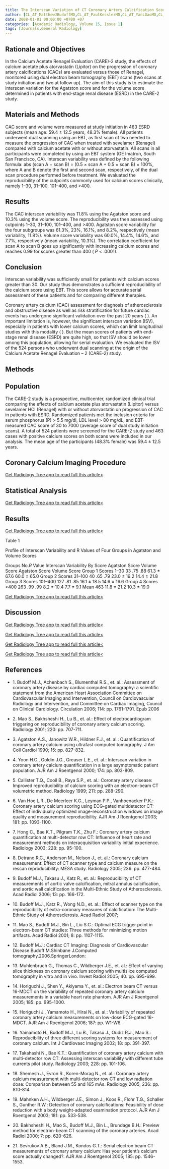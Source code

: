 ```yaml
---
title: The Interscan Variation of CT Coronary Artery Calcification Score
author: [CL_AT_MatthewJBudoffMD,CL_AT_PaulKesslerMD,CL_AT_YanLGaoMD,CL_AT_WajehQunibiMD,CL_AT_MoustafaMoustafaMD,CL_AT_SongSMaoMD]
date: 2008-01-01 00:00:00 +0700 +07
categories: [Academic Radiology, Volume 15, Issue 1]
tags: [Journals,General Radiology]
---
```

## Rationale and Objectives

In the Calcium Acetate Renagel Evaluation (CARE)-2 study, the effects of calcium acetate plus atorvastatin (Lipitor) on the progression of coronary artery calcifications (CACs) are evaluated versus those of Renagel, monitored using dual electron beam tomography (EBT) scans (two scans at study initiation and two at follow up). The aim of this study is to estimate the interscan variation for the Agatston score and for the volume score determined in patients with end-stage renal disease (ESRD) in the CARE-2 study.

## Materials and Methods

CAC score and volume were measured at study initiation in 463 ESRD subjects (mean age: 59.4 ± 12.5 years, 48.3% female). All patients underwent dual scanning using an EBT, as first scan of two needed to measure the progression of CAC when treated with sevelamer (Renagel) compared with calcium acetate with or without atorvastatin. All scans in all participants were completed by using an EBT system (GE Imatron, South San Francisco, CA). Interscan variability was defined by the following formula: abs (scan A − scan B) ÷ (0.5 × scan A + 0.5 × scan B) × 100%, where A and B denote the first and second scan, respectively, of the dual scan procedure performed before treatment. We evaluated the reproducibility of the cutpoints commonly used for calcium scores clinically, namely 1–30, 31–100, 101–400, and >400.

## Results

The CAC interscan variability was 11.8% using the Agatston score and 10.3% using the volume score. The reproducibility was then assessed using cutpoints 1–30, 31–100, 101–400, and >400. Agatston score variability for the four subgroups was 61.3%, 23%, 16.1%, and 8.2%, respectively (mean variability, 11.8%). Volume score variability was 60.0%, 14.4%, 14.6%, and 7.7%, respectively (mean variability, 10.3%). The correlation coefficient for scan A to scan B goes up significantly with increasing calcium scores and reaches 0.99 for scores greater than 400 ( _P_ < .0001).

## Conclusion

Interscan variability was sufficiently small for patients with calcium scores greater than 30. Our study thus demonstrates a sufficient reproducibility of the calcium score using EBT. This score allows for accurate serial assessment of these patients and for comparing different therapies.

Coronary artery calcium (CAC) assessment for diagnosis of atherosclerosis and obstructive disease as well as risk stratification for future cardiac events has undergone significant validation over the past 20 years ( ). An important limitation is, however, the significant interscan variation (ISV), especially in patients with lower calcium scores, which can limit longitudinal studies with this modality ( ). But the mean scores of patients with end-stage renal disease (ESRD) are quite high, so that ISV should be lower among this population, allowing for serial evaluation. We evaluated the ISV of the 524 persons who underwent dual scanning at the origin of the Calcium Acetate Renagel Evaluation – 2 (CARE-2) study.

## Methods

## Population

The CARE-2 study is a prospective, multicenter, randomized clinical trial comparing the effects of calcium acetate plus atorvastatin (Lipitor) versus sevelamer HCl (Renagel) with or without atorvastatin on progression of CAC in patients with ESRD. Randomized patients met the inclusion criteria for serum phosphorus (P) > 5.5 mg/dl, LDL level > 80 mg/dL, and EBT-measured CAC score of 30 to 7000 (average score of dual study initiation scans). A total of 524 patients were screened for the CARE-2 study and 463 cases with positive calcium scores on both scans were included in our analysis. The mean age of the participants (48.3% female) was 59.4 ± 12.5 years.

## Coronary Calcium Imaging Procedure

[Get Radiology Tree app to read full this article<](https://clinicalpub.com/app)

## Statistical Analysis

[Get Radiology Tree app to read full this article<](https://clinicalpub.com/app)

## Results

[Get Radiology Tree app to read full this article<](https://clinicalpub.com/app)

Table 1


Profile of Interscan Variability and R Values of Four Groups in Agatston and Volume Scores


Groups No._R_ Value Interscan Variability By Score Agatston Score Volume Score Agatston Score Volume Score Group 1 Scores 1–30 33 .75 .88 61.3 ± 67.6 60.0 ± 65.0 Group 2 Scores 31–100 40 .65 .79 23.0 ± 19.2 14.4 ± 21.8 Group 3 Scores 101–400 127 .81 .85 16.1 ± 18.5 14.6 ± 16.6 Group 4 Scores >400 263 .99 .99 8.2 ± 10.4 7.7 ± 9.1 Mean 463 11.8 ± 21.2 10.3 ± 19.0

[Get Radiology Tree app to read full this article<](https://clinicalpub.com/app)

## Discussion

[Get Radiology Tree app to read full this article<](https://clinicalpub.com/app)

[Get Radiology Tree app to read full this article<](https://clinicalpub.com/app)

[Get Radiology Tree app to read full this article<](https://clinicalpub.com/app)

[Get Radiology Tree app to read full this article<](https://clinicalpub.com/app)

## References

- 1\. Budoff M.J., Achenbach S., Blumenthal R.S., et. al.: Assessment of coronary artery disease by cardiac computed tomography: a scientific statement from the American Heart Association Committee on Cardiovascular Imaging and Intervention, Council on Cardiovascular Radiology and Intervention, and Committee on Cardiac Imaging, Council on Clinical Cardiology. Circulation 2006; 114: pp. 1761-1791. Epub 2006


- 2\. Mao S., Bakhsheshi H., Lu B., et. al.: Effect of electrocardiogram triggering on reproducibility of coronary artery calcium scoring. Radiology 2001; 220: pp. 707-711.


- 3\. Agatston A.S., Janowitz W.R., Hildner F.J., et. al.: Quantification of coronary artery calcium using ultrafast computed tomography. J Am Coll Cardiol 1990; 15: pp. 827-832.


- 4\. Yoon H.C., Goldin J.G., Greaser L.E., et. al.: Interscan variation in coronary artery calcium quantification in a large asymptomatic patient population. AJR Am J Roentgenol 2000; 174: pp. 803-809.


- 5\. Callister T.Q., Cooil B., Raya S.P., et. al.: Coronary artery disease: Improved reproducibility of calcium scoring with an electron-beam CT volumetric method. Radiology 1999; 211: pp. 288-290.


- 6\. Van Hoe L.R., De Meerleer K.G., Leyman P.P., Vanhoenacker P.K.: Coronary artery calcium scoring using ECG-gated multidetector CT: Effect of individually optimized image-reconstruction windows on image quality and measurement reproducibility. AJR Am J Roentgenol 2003; 181: pp. 1093-1100.


- 7\. Hong C., Bae K.T., Pilgram T.K., Zhu F.: Coronary artery calcium quantification at multi-detector row CT: Influence of heart rate and measurement methods on interacquisition variability initial experience. Radiology 2003; 228: pp. 95-100.


- 8\. Detrano R.C., Anderson M., Nelson J., et. al.: Coronary calcium measurement: Effect of CT scanner type and calcium measure on the rescan reproducibility: MESA study. Radiology 2005; 236: pp. 477-484.


- 9\. Budoff M.J., Takasu J., Katz R., et. al.: Reproducibility of CT measurements of aortic valve calcification, mitral annulus calcification, and aortic wall calcification in the Multi-Ethnic Study of Atherosclerosis. Acad Radiol 2006; 13: pp. 166-172.


- 10\. Budoff M.J., Katz R., Wong N.D., et. al.: Effect of scanner type on the reproducibility of extra-coronary measures of calcification: The Multi-Ethnic Study of Atherosclerosis. Acad Radiol 2007;


- 11\. Mao S., Budoff M.J., Bin L., Liu S.C.: Optimal ECG trigger point in electron-beam CT studies: Three methods for minimizing motion artifacts. Acad Radiol 2001; 8: pp. 1107-1115.


- 12\. Budoff M.J.: Cardiac CT Imaging: Diagnosis of Cardiovascular Disease.Budoff M.Shinbane J.Computed tomography.2006.SpringerLondon:


- 13\. Muhlenbruch G., Thomas C., Wildberger J.E., et. al.: Effect of varying slice thickness on coronary calcium scoring with multislice computed tomography in vitro and in vivo. Invest Radiol 2005; 40: pp. 695-699.


- 14\. Horiguchi J., Shen Y., Akiyama Y., et. al.: Electron beam CT versus 16-MDCT on the variability of repeated coronary artery calcium measurements in a variable heart rate phantom. AJR Am J Roentgenol 2005; 185: pp. 995-1000.


- 15\. Horiguchi J., Yamamoto H., Hirai N., et. al.: Variability of repeated coronary artery calcium measurements on low-dose ECG-gated 16-MDCT. AJR Am J Roentgenol 2006; 187: pp. W1-W6.


- 16\. Yamamoto H., Budoff M.J., Lu B., Takasu J., Oudiz R.J., Mao S.: Reproducibility of three different scoring systems for measurement of coronary calcium. Int J Cardiovasc Imaging 2002; 18: pp. 391-397.


- 17\. Takahashi N., Bae K.T.: Quantification of coronary artery calcium with multi-detector row CT: Assessing interscan variability with different tube currents pilot study. Radiology 2003; 228: pp. 101-106.


- 18\. Shemesh J., Evron R., Koren-Morag N., et. al.: Coronary artery calcium measurement with multi-detector row CT and low radiation dose: Comparison between 55 and 165 mAs. Radiology 2005; 236: pp. 810-814.


- 19\. Mahnken A.H., Wildberger J.E., Simon J., Koos R., Flohr T.G., Schaller S., Gunther R.W.: Detection of coronary calcifications: Feasibility of dose reduction with a body weight-adapted examination protocol. AJR Am J Roentgenol 2003; 181: pp. 533-538.


- 20\. Bakhsheshi H., Mao S., Budoff M.J., Bin L., Brundage B.H.: Preview method for electron-beam CT scanning of the coronary arteries. Acad Radiol 2000; 7: pp. 620-626.


- 21\. Sevrukov A.B., Bland J.M., Kondos G.T.: Serial electron beam CT measurements of coronary artery calcium: Has your patient’s calcium score actually changed?. AJR Am J Roentgenol 2005; 185: pp. 1546-1553.